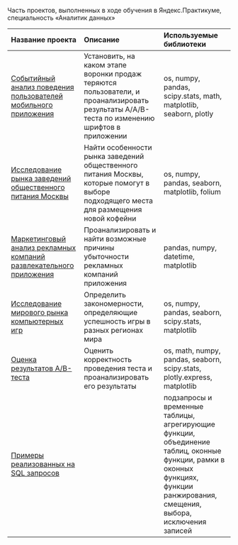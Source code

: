 Часть проектов, выполненных в ходе обучения в Яндекс.Практикуме, специальность «Аналитик данных»

| Название проекта | Описание | Используемые библиотеки |
| :-------------------------| :--------------------------------------| :----------|
|[Событийный анализ поведения пользователей мобильного приложения](sales_funnel) | Установить, на каком этапе воронки продаж теряются пользователи, и проанализировать результаты A/А/B-теста по изменению шрифтов в приложении | os, numpy, pandas, scipy.stats, math, matplotlib, seaborn, plotly |
|[Исследование рынка заведений общественного питания Москвы](moscow_places)| Найти особенности рынка заведений общественного питания Москвы, которые помогут в выборе подходящего места для размещения новой кофейни | os, numpy, pandas, seaborn, matplotlib, folium |
|[Маркетинговый анализ рекламных компаний развлекательного приложения](advertising_campaigns_analysis) |Проанализировать и найти возможные причины убыточности рекламных компаний приложения |pandas, numpy, datetime, matplotlib |
|[Исследование мирового рынка компьютерных игр](games) | Определить закономерности, определяющие успешность игры в разных регионах мира |  os, numpy, pandas, seaborn, scipy.stats, matplotlib |
|[Оценка результатов A/B-теста](evaluation_of_AB_test_results) | Оценить корректность проведения теста и проанализировать его результаты | os, math, numpy, pandas, seaborn, scipy.stats, plotly.express, matplotlib |
|[Примеры реализованных на SQL запросов](sql_queries_examples) | | подзапросы и временные таблицы, агрегирующие функции, объединение таблиц, оконные функции, рамки в оконных функциях, функции ранжирования, смещения, выбора, исключения записей |
